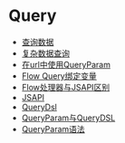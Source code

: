 # Query

<!-- links begin -->

- [查询数据](查询数据.md)
- [复杂数据查询](复杂数据查询.md)
- [在url中使用QueryParam](在url中使用QueryParam.md)
- [Flow Query绑定变量](Flow%20Query绑定变量.md)
- [Flow处理器与JSAPI区别](Flow处理器与JSAPI区别.md)
- [JSAPI](JSAPI.md)
- [QueryDsl](QueryDsl.md)
- [QueryParam与QueryDSL](QueryParam与QueryDSL.md)
- [QueryParam语法](QueryParam语法.md)
<!-- links end -->

